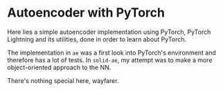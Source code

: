 # Autoencoder with PyTorch

Here lies a simple autoencoder implementation using PyTorch, PyTorch Lightning and its utilities, done in order to learn about PyTorch.  

The implementation in `ae` was a first look into PyTorch's environment and therefore has a lot of tests. In `solid-ae`, my attempt was to make a more object-oriented approach to the NN.  

There's nothing special here, wayfarer.

